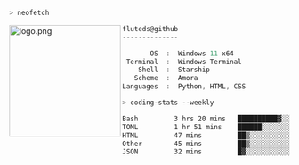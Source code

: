 ```zsh
> neofetch
```

<!--img align="left" src="https://github.com/fluteds.png" alt="logo.png" width="200"/>-->
<img align="left" src="https://external-content.duckduckgo.com/iu/?u=https%3A%2F%2F78.media.tumblr.com%2F975fca5f82161b190efdcaa05ffbd4ec%2Ftumblr_p6q6m9TJF01x3p3jmo1_500.png&f=1&nofb=1" alt="logo.png" width="200"/>

```csharp
fluteds@github
--------------

       OS  :  Windows 11 x64
 Terminal  :  Windows Terminal
    Shell  :  Starship
   Scheme  :  Amora
Languages  :  Python, HTML, CSS
```

```zsh
> coding-stats --weekly
```

<!--START_SECTION:waka-->

```txt
Bash         3 hrs 20 mins   ██████████▓░░░░░░░░░░░░░░   42.56 %
TOML         1 hr 51 mins    ██████░░░░░░░░░░░░░░░░░░░   23.68 %
HTML         47 mins         ██▒░░░░░░░░░░░░░░░░░░░░░░   09.97 %
Other        45 mins         ██▒░░░░░░░░░░░░░░░░░░░░░░   09.57 %
JSON         32 mins         █▓░░░░░░░░░░░░░░░░░░░░░░░   06.89 %
```

<!--END_SECTION:waka-->
